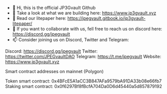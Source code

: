 - 👋 Hi, this is the official JP3Gvault Github
- 👀 Take a look at what we are building here: https://www.jp3gvault.xyz
- 📜 Read our litepaper here: https://jpegvault.gitbook.io/jp3gvault-litepaper/
- 💞️ If you want to collaborate with us, fell free to reach us on discord here: https://discord.gg/jpegvault
- 📫 Consider joining us on Discord, Twitter and Telegram: 

Discord: https://discord.gg/jpegvault
Twitter: https://twitter.com/JPEGvaultDAO
Telegram: https://t.me/jpegvault
Website: https://www.jp3gvault.xyz

Smart contract addresses on mainnet (Polygon)

Token smart contract: 0x4BFcE5A1aCC3B847AFa9579bA91DA33b08e66fb7
Staking smart contract: 0x0f6297Bf8fBcfA704Da0D6d45440a5d857879192
